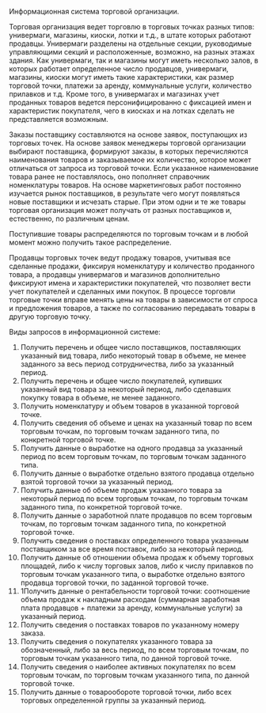 Информационная система торговой организации.

Торговая организация ведет торговлю в торговых точках разных типов: универмаги, магазины,
киоски, лотки и т.д., в штате которых работают продавцы. Универмаги разделены на отдельные
секции, руководимые управляющими секций и расположенные, возможно, на разных этажах
здания. Как универмаги, так и магазины могут иметь несколько залов, в которых работает
определенное число продавцов, универмаги, магазины, киоски могут иметь такие
характеристики, как размер торговой точки, платежи за аренду, коммунальные услуги, количество
прилавков и т.д. Кроме того, в универмагах и магазинах учет проданных товаров ведется
персонифицированно с фиксацией имен и характеристик покупателя, чего в киосках и на лотках
сделать не представляется возможным.

Заказы поставщику составляются на основе заявок, поступающих из торговых точек. На основе
заявок менеджеры торговой организации выбирают поставщика, формируют заказы, в которых
перечисляются наименования товаров и заказываемое их количество, которое может отличаться от
запроса из торговой точки. Если указанное наименование товара ранее не поставлялось, оно
пополняет справочник номенклатуры товаров. На основе маркетинговых работ постоянно
изучается рынок поставщиков, в результате чего могут появляться новые поставщики и исчезать
старые. При этом одни и те же товары торговая организация может получать от разных
поставщиков и, естественно, по различным ценам.

Поступившие товары распределяются по торговым точкам и в любой момент можно получить
такое распределение.

Продавцы торговых точек ведут продажу товаров, учитывая все сделанные продажи, фиксируя
номенклатуру и количество проданного товара, а продавцы универмагов и магазинов
дополнительно фиксируют имена и характеристики покупателей, что позволяет вести учет
покупателей и сделанных ими покупок. В процессе торговли торговые точки вправе менять цены
на товары в зависимости от спроса и предложения товаров, а также по согласованию передавать
товары в другую торговую точку.

Виды запросов в информационной системе:

1. Получить перечень и общее число поставщиков, поставляющих указанный вид товара, либо
некоторый товар в объеме, не менее заданного за весь период сотрудничества, либо за
указанный период.
2. Получить перечень и общее число покупателей, купивших указанный вид товара за
некоторый период, либо сделавших покупку товара в объеме, не менее заданного.
3. Получить номенклатуру и объем товаров в указанной торговой точке.
4. Получить сведения об объеме и ценах на указанный товар по всем торговым точкам, по
торговым точкам заданного типа, по конкретной торговой точке.
5. Получить данные о выработке на одного продавца за указанный период по всем торговым
точкам, по торговым точкам заданного типа.
6. Получить данные о выработке отдельно взятого продавца отдельно взятой торговой точки
за указанный период.
7. Получить данные об объеме продаж указанного товара за некоторый период по всем
торговым точкам, по торговым точкам заданного типа, по конкретной торговой точке.
8. Получить данные о заработной плате продавцов по всем торговым точкам, по торговым
точкам заданного типа, по конкретной торговой точке.
9. Получить сведения о поставках определенного товара указанным поставщиком за все время
поставок, либо за некоторый период.
10. Получить данные об отношении объема продаж к объему торговых площадей, либо к числу
торговых залов, либо к числу прилавков по торговым точкам указанного типа, о выработке
отдельно взятого продавца торговой точки, по заданной торговой точке.
11. 1Получить данные о рентабельности торговой точки: соотношение объема продаж к
накладным расходам (суммарная заработная плата продавцов + платежи за аренду,
коммунальные услуги) за указанный период.
12. Получить сведения о поставках товаров по указанному номеру заказа.
13. Получить сведения о покупателях указанного товара за обозначенный, либо за весь период,
по всем торговым точкам, по торговым точкам указанного типа, по данной торговой точке.
14. Получить сведения о наиболее активных покупателях по всем торговым точкам, по
торговым точкам указанного типа, по данной торговой точке.
15. Получить данные о товарообороте торговой точки, либо всех торговых определенной
группы за указанный период.